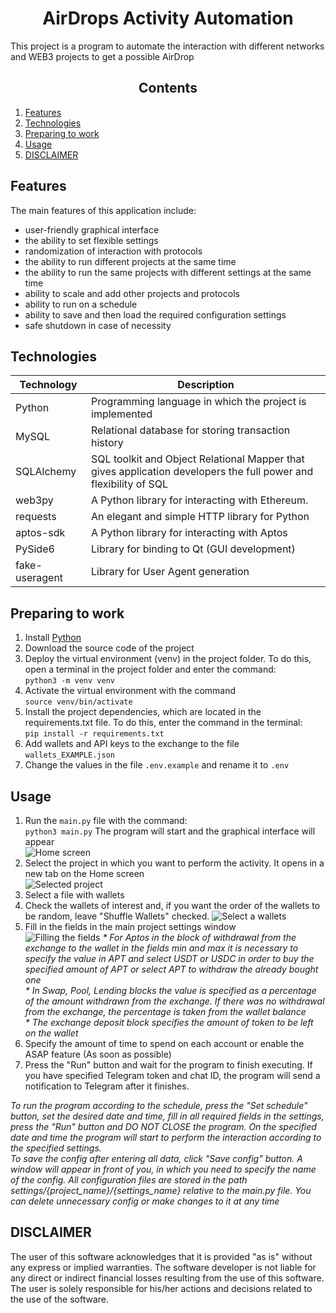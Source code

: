 
<h1 align=center>AirDrops Activity Automation</h1>

This project is a program to automate the interaction with different networks and WEB3 projects to get a possible AirDrop

<h2 align=center>Contents</h2>

1. [Features](#Features)
2. [Technologies](#Technologies)
3. [Preparing to work](#Preparing-to-work)
4. [Usage](#Usage)
5. [DISCLAIMER](#DISCLAIMER)

## Features
The main features of this application include:
  + user-friendly graphical interface
  + the ability to set flexible settings
  + randomization of interaction with protocols
  + the ability to run different projects at the same time
  + the ability to run the same projects with different settings at the same time
  + ability to scale and add other projects and protocols
  + ability to run on a schedule
  + ability to save and then load the required configuration settings
  + safe shutdown in case of necessity

## Technologies

| Technology | Description |
| ----------- | ----------- |
| Python    | Programming language in which the project is implemented   |
| MySQL    | Relational database for storing transaction history   |
| SQLAlchemy    | SQL toolkit and Object Relational Mapper that gives application developers the full power and flexibility of SQL   |
| web3py    | A Python library for interacting with Ethereum.   |
| requests    | An elegant and simple HTTP library for Python  |
| aptos-sdk    | A Python library for interacting with Aptos   |
| PySide6    | Library for binding to Qt (GUI development)   |
| fake-useragent    | Library for User Agent generation   |

## Preparing to work
1. Install [Python](https://www.python.org/downloads/)
2. Download the source code of the project
3. Deploy the virtual environment (venv) in the project folder. To do this, open a terminal in the project folder and enter the command:  
   `python3 -m venv venv`
4. Activate the virtual environment with the command  
   `source venv/bin/activate`
5. Install the project dependencies, which are located in the requirements.txt file. To do this, enter the command in the terminal:  
   `pip install -r requirements.txt`
6. Add wallets and API keys to the exchange to the file `wallets_EXAMPLE.json` 
7. Change the values in the file `.env.example` and rename it to `.env`

## Usage
1. Run the `main.py` file with the command:  
   `python3 main.py`
   The program will start and the graphical interface will appear  
   ![Home screen](https://github.com/BG-SoftWare/pictures/raw/main/1.jpg)
2. Select the project in which you want to perform the activity. It opens in a new tab on the Home screen   
   ![Selected project](https://github.com/BG-SoftWare/pictures/raw/main/3.jpg)
3. Select a file with wallets
4. Check the wallets of interest and, if you want the order of the wallets to be random, leave "Shuffle Wallets" checked.
   ![Select a wallets](https://github.com/BG-SoftWare/pictures/raw/main/4.png)
5. Fill in the fields in the main project settings window    
   ![Filling the fields](https://github.com/BG-SoftWare/pictures/raw/main/4.png)
   _* For Aptos in the block of withdrawal from the exchange to the wallet in the fields min and max it is necessary to specify the value in APT and select USDT or USDC in order to buy the specified amount of APT or select APT to withdraw the already bought one_  
   _* In Swap, Pool, Lending blocks the value is specified as a percentage of the amount withdrawn from the exchange. If there was no withdrawal from the exchange, the percentage is taken from the wallet balance_  
   _* The exchange deposit block specifies the amount of token to be left on the wallet_  
6. Specify the amount of time to spend on each account or enable the ASAP feature (As soon as possible)
7. Press the "Run" button and wait for the program to finish executing. If you have specified Telegram token and chat ID, the program will send a notification to Telegram after it finishes.

_To run the program according to the schedule, press the "Set schedule" button, set the desired date and time, fill in all required fields in the settings, press the "Run" button and DO NOT CLOSE the program.
On the specified date and time the program will start to perform the interaction according to the specified settings._  
_To save the config after entering all data, click "Save config" button. A window will appear in front of you, in which you need to specify the name of the config.
All configuration files are stored in the path settings/{project_name}/{settings_name} relative to the main.py file. You can delete unnecessary config or make changes to it at any time_

## DISCLAIMER
The user of this software acknowledges that it is provided "as is" without any express or implied warranties. 
The software developer is not liable for any direct or indirect financial losses resulting from the use of this software. 
The user is solely responsible for his/her actions and decisions related to the use of the software.

